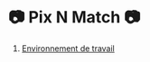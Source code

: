 # :camera: Pix N Match :camera:

1. [Environnement de travail](https://github.com/boisvertdany/log515/blob/master/doc/env.md)
